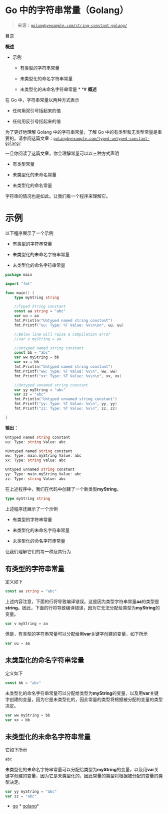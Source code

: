 <!--yml

类别：未分类

日期：2024-10-13 06:28:06

-->

# Go 中的字符串常量（Golang）

> 来源：[`golangbyexample.com/string-constant-golang/`](https://golangbyexample.com/string-constant-golang/)

目录

**概述**

+   示例

    +   有类型的字符串常量

    +   未类型化的命名字符串常量

    +   未类型化的未命名字符串常量 *  *# **概述**

在 Go 中，字符串常量以两种方式表示

+   任何用双引号括起来的值

+   任何用反引号括起来的值

为了更好地理解 Golang 中的字符串常量，了解 Go 中的有类型和无类型常量是重要的。请参阅这篇文章：[`golangbyexample.com/typed-untyped-constant-golang/`](https://golangbyexample.com/typed-untyped-constant-golang/)

一旦你阅读了这篇文章，你会理解常量可以以三种方式声明

+   有类型常量

+   未类型化的未命名常量

+   未类型化的命名常量

字符串的情况也是如此。让我们看一个程序来理解它。

# **示例**

以下程序展示了一个示例

+   有类型的字符串常量

+   未类型化的未命名字符串常量

+   未类型化的命名字符串常量

```go
package main

import "fmt"

func main() {
	type myString string

	//Typed String constant
	const aa string = "abc"
	var uu = aa
	fmt.Println("Untyped named string constant")
	fmt.Printf("uu: Type: %T Value: %v\n\nn", uu, uu)

	//Below line will raise a compilation error
	//var v myString = aa

	//Untyped named string constant
	const bb = "abc"
	var ww myString = bb
	var xx = bb
	fmt.Println("Untyped named string constant")
	fmt.Printf("ww: Type: %T Value: %v\n", ww, ww)
	fmt.Printf("xx: Type: %T Value: %v\n\n", xx, xx)

	//Untyped unnamed string constant
	var yy myString = "abc"
	var zz = "abc"
	fmt.Println("Untyped unnamed string constant")
	fmt.Printf("yy: Type: %T Value: %v\n", yy, yy)
	fmt.Printf("zz: Type: %T Value: %v\n", zz, zz)

}
```

**输出：**

```go
Untyped named string constant
uu: Type: string Value: abc

nUntyped named string constant
ww: Type: main.myString Value: abc
xx: Type: string Value: abc

Untyped unnamed string constant
yy: Type: main.myString Value: abc
zz: Type: string Value: abc
```

在上述程序中，我们在代码中创建了一个新类型**myString**。

```go
type myString string
```

上述程序还展示了一个示例

+   有类型的字符串常量

+   未类型化的未命名字符串常量

+   未类型化的命名字符串常量

让我们理解它们的每一种及其行为

## **有类型的字符串常量**

定义如下

```go
const aa string = "abc"
```

上述内容注意，下面的行将导致编译错误。这是因为类型字符串常量**aa**的类型是**string**。因此，下面的行将导致编译错误，因为它无法分配给类型为**myString**的变量。

```go
var v myString = aa
```

但是，有类型的字符串常量可以分配给用**var**关键字创建的变量，如下所示

```go
var uu = aa
```

## **未类型化的命名字符串常量**

定义如下

```go
const bb = "abc"
```

未类型化的命名字符串常量可以分配给类型为**myString**的变量，以及用**var**关键字创建的变量，因为它是未类型化的，因此常量的类型将根据被分配的变量的类型决定。

```go
var ww myString = bb
var xx = bb
```

## **未类型化的未命名字符串常量**

它如下所示

```go
abc
```

未类型化的未命名字符串常量可以分配给类型为**myString**的变量，以及用**var**关键字创建的变量，因为它是未类型化的，因此常量的类型将根据被分配的变量的类型决定。

```go
var yy myString = "abc"
var zz = "abc"
```

+   [go](https://golangbyexample.com/tag/go/) *   [golang](https://golangbyexample.com/tag/golang/)*
